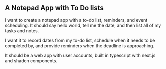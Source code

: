## A Notepad App with To Do lists   

I want to create a notepad app with a to-do list, reminders, and event scheduling. It should say hello world, tell me the date, and then list all of my tasks and notes.

I want it to record dates from my to-do list, schedule when it needs to be completed by, and provide reminders when the deadline is approaching. 

It should be a web app with user accounts, built in typescript with next.js and shadcn components. 
